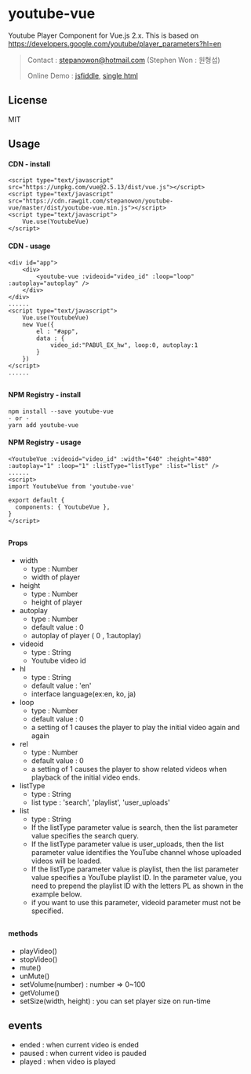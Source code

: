 # youtube-vue 
Youtube Player Component for Vue.js 2.x.
This is based on https://developers.google.com/youtube/player_parameters?hl=en 

> Contact : stepanowon@hotmail.com (Stephen Won : 원형섭)
>
> Online Demo : [jsfiddle](https://jsfiddle.net/boj2h8h8), [single html](http://sample.bmaster.kro.kr/youtube-vue-sample.html) 
## License
MIT
## Usage  
#### CDN - install
~~~
<script type="text/javascript" src="https://unpkg.com/vue@2.5.13/dist/vue.js"></script>
<script type="text/javascript" src="https://cdn.rawgit.com/stepanowon/youtube-vue/master/dist/youtube-vue.min.js"></script>
<script type="text/javascript">
    Vue.use(YoutubeVue)
</script>
~~~
#### CDN - usage
~~~
<div id="app">
    <div>
        <youtube-vue :videoid="video_id" :loop="loop" :autoplay="autoplay" />
    </div>
</div>
......
<script type="text/javascript">
    Vue.use(YoutubeVue)
    new Vue({
        el : "#app",
        data : {
            video_id:"PABUl_EX_hw", loop:0, autoplay:1
        }
    })
</script>
......
~~~
##
#### NPM Registry - install
~~~
npm install --save youtube-vue
- or -
yarn add youtube-vue
~~~

#### NPM Registry - usage
~~~
<YoutubeVue :videoid="video_id" :width="640" :height="480" :autoplay="1" :loop="1" :listType="listType" :list="list" />
......
<script>
import YoutubeVue from 'youtube-vue'

export default {
  components: { YoutubeVue },
}
</script>
~~~
##
#### Props
   * width
      - type : Number
      - width of player 
   * height 
     - type : Number
     - height of player
   * autoplay 
      - type : Number
      - default value : 0
      - autoplay of player ( 0 , 1:autoplay) 
   * videoid 
      - type : String 
      - Youtube video id
   * hl 
      - type : String
      - default value : 'en' 
      - interface language(ex:en, ko, ja)
   * loop
      - type : Number
      - default value : 0
      - a setting of 1 causes the player to play the initial video again and again
   * rel
      - type : Number
      - default value : 0
      - a setting of 1 causes the player to show related videos when playback of the initial video ends.
   * listType
	   - type : String
	   - list type : 'search', 'playlist', 'user_uploads'
   * list
      - type : String
      - If the listType parameter value is search, then the list parameter value specifies the search query.
      - If the listType parameter value is user_uploads, then the list parameter value identifies the YouTube channel whose uploaded videos will be loaded.
      - If the listType parameter value is playlist, then the list parameter value specifies a YouTube playlist ID. In the parameter value, you need to prepend the playlist ID with the letters PL as shown in the example below.
      - if you want to use this parameter, videoid parameter must not be specified. 
##
#### methods
  * playVideo()
  * stopVideo() 
  * mute()
  * unMute()
  * setVolume(number) : number => 0~100
  * getVolume() 
  * setSize(width, height) : you can set player size on run-time

## events
  * ended : when current video is ended
  * paused : when current video is pauded 
  * played : when video is played



